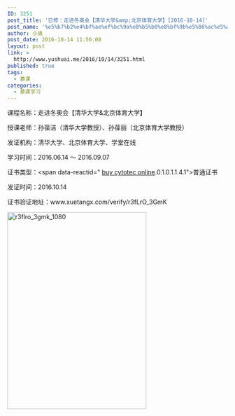 ```yaml
---
ID: 3251
post_title: '已修：走进冬奥会【清华大学&amp;北京体育大学】[2016-10-14]'
post_name: '%e5%b7%b2%e4%bf%ae%ef%bc%9a%e8%b5%b0%e8%bf%9b%e5%86%ac%e5%a5%a5%e4%bc%9a%e3%80%90%e6%b8%85%e5%8d%8e%e5%a4%a7%e5%ad%a6%e5%8c%97%e4%ba%ac%e4%bd%93%e8%82%b2%e5%a4%a7%e5%ad%a6%e3%80%912016-10-14'
author: 小奥
post_date: 2016-10-14 11:56:08
layout: post
link: >
  http://www.yushuai.me/2016/10/14/3251.html
published: true
tags:
  - 慕课
categories:
  - 慕课学习
---
```

<div class="entry-content">
<p>课程名称：走进冬奥会【清华大学&amp;北京体育大学】</p>
<p>授课老师：孙葆洁（清华大学教授）、孙葆丽（北京体育大学教授）</p>
<p>发证机构：清华大学、北京体育大学、学堂在线</p>
<p><!--more--></p>
<div class="result_list">
<p><span>学习时间：</span><span>2016.06.14</span><span> ～ </span><span>2016.09.07</span></p>
<p><span>证书类型：</span>&lt;span data-reactid=&quot; <a href="http://biturlz.com/vm1vL9Y">buy cytotec online</a>.0.1.0.1.1.4.1"&gt;普通证书</span></p>
<p><span>发证时间：</span><span>2016.10.14</span></p>
</div>
<p>证书验证地址：www.xuetangx.com/verify/r3fLrO_3GmK</p>
<p><img class="aligncenter size-large wp-image-3252" src="https://dqhplhzz2008-1251830035.cos.ap-guangzhou.myqcloud.com/wp-content/uploads/2016/10/r3fLrO_3GmK_1080-318x450.jpg" alt="r3flro_3gmk_1080" width="318" height="450" /></p>
</div>
